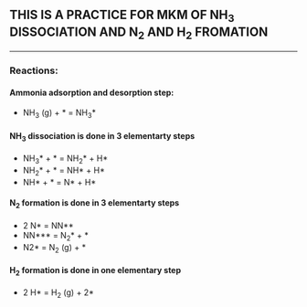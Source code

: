 ## THIS IS A PRACTICE FOR MKM OF NH<sub>3</sub> DISSOCIATION AND N<sub>2</sub> AND H<sub>2</sub> FROMATION
---
### Reactions:
#### Ammonia adsorption and desorption step:
* NH<sub>3</sub> (g) + * = NH<sub>3</sub>*

#### NH<sub>3</sub> dissociation is done in 3 elementarty steps
* NH<sub>3</sub>* + * = NH<sub>2</sub>* + H*
* NH<sub>2</sub>* + * = NH* + H*
* NH* + * = N* + H*

#### N<sub>2</sub> formation is done in 3 elementarty steps
* 2 N* = NN**
* NN*** = N<sub>2</sub>* + *
* N2* = N<sub>2</sub> (g) + *

#### H<sub>2</sub> formation is done in one elementary step
* 2 H* = H<sub>2</sub> (g) + 2*
